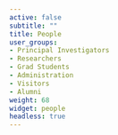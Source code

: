 ```yaml
---
active: false
subtitle: ""
title: People
user_groups:
- Principal Investigators
- Researchers
- Grad Students
- Administration
- Visitors
- Alumni
weight: 68
widget: people
headless: true
---
```

